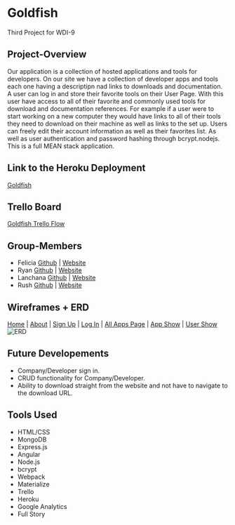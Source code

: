 # Goldfish
Third Project for WDI-9

## Project-Overview

Our application is a collection of hosted applications and tools for developers. On our site we have a collection of developer apps and tools each one having a descriptipn nad links to downloads and documentation. A user can log in and store their favorite tools on their User Page. With this user have access to all of their favorite and commonly used tools for download and documentation references. For example if a user were to start working on a new computer they would have links to all of their tools they need to download on their machine as well as links to the set up. Users can freely edit their account information as well as their favorites list. As well as user authentication and password hashing through bcrypt.nodejs. This is a full MEAN stack application.

## Link to the Heroku Deployment
[Goldfish](https://dry-sands-98107.herokuapp.com)

## Trello Board
[Goldfish Trello Flow](https://trello.com/b/qyuPNOx6/goldfish)

## Group-Members
- Felicia
	[Github](https://github.com/neysa21) |
	[Website](http://feliciadev.bitballoon.com/)
- Ryan
	[Github](https://github.com/Ryan-Wilkinson) |
	[Website](http://lazer-lizards-86830.bitballoon.com/)
- Lanchana
	[Github](https://github.com/lanchana) |
	[Website](//)
- Rush
	[Github](https://github.com/RushMyers) |
	[Website](http://rushdavidmyers.bitballoon.com/)

## Wireframes + ERD
  [Home](http://i.imgur.com/pZP4yTA.jpg) |
  [About](http://i.imgur.com/NMbymDu.jpg) |
  [Sign Up](http://i.imgur.com/6lYMYjk.jpg) |
  [Log In](http://i.imgur.com/oSfBuUe.jpg) |
  [All Apps Page](http://i.imgur.com/kWK3WT1.jpg) |
  [App Show](http://i.imgur.com/hjLQkMb.jpg) |
  [User Show](http://i.imgur.com/mdl0DQ3.jpg)
  ![ERD](http://i.imgur.com/dwnk5W8.jpg)

## Future Developements
- Company/Developer sign in.
- CRUD functionality for Company/Developer.
- Ability to download straight from the website and not have to navigate to the download URL.

## Tools Used
- HTML/CSS
- MongoDB
- Express.js
- Angular
- Node.js
- bcrypt
- Webpack
- Materialize
- Trello
- Heroku
- Google Analytics
- Full Story
